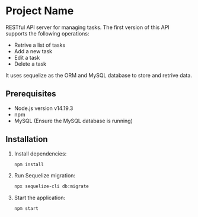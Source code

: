# Project Name

RESTful API server for managing tasks. The first version of this API supports the following operations:

- Retrive a list of tasks
- Add a new task
- Edit a task
- Delete a task

It uses sequelize as the ORM and MySQL database to store and retrive data.

## Prerequisites

- Node.js version v14.19.3
- npm
- MySQL (Ensure the MySQL database is running)


## Installation

1. Install dependencies:

   ```bash
   npm install
   ```

2. Run Sequelize migration:
    ```bash
    npx sequelize-cli db:migrate
    ```

3. Start the application:

    ```bash
    npm start
    ```


